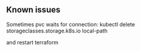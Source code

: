 ## Known issues

Sometimes pvc waits for connection:
kubectl delete storageclasses.storage.k8s.io local-path

and restart terraform